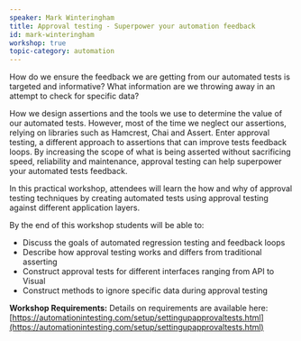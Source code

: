 ```yaml
---
speaker: Mark Winteringham
title: Approval testing - Superpower your automation feedback
id: mark-winteringham
workshop: true
topic-category: automation
---
```

How do we ensure the feedback we are getting from our automated tests is targeted and informative? What information are we throwing away in an attempt to check for specific data?

How we design assertions and the tools we use to determine the value of our automated tests. However, most of the time we neglect our assertions, relying on libraries such as Hamcrest, Chai and Assert. Enter approval testing, a different approach to assertions that can improve tests feedback loops. By increasing the scope of what is being asserted without sacrificing speed, reliability and maintenance, approval testing can help superpower your automated tests feedback.

In this practical workshop, attendees will learn the how and why of approval testing techniques by creating automated tests using approval testing against different application layers.

By the end of this workshop students will be able to:
- Discuss the goals of automated regression testing and feedback loops
- Describe how approval testing works and differs from traditional asserting
- Construct approval tests for different interfaces ranging from API to Visual
- Construct methods to ignore specific data during approval testing

**Workshop Requirements:**
 Details on requirements are available here: [https://automationintesting.com/setup/settingupapprovaltests.html](https://automationintesting.com/setup/settingupapprovaltests.html)
